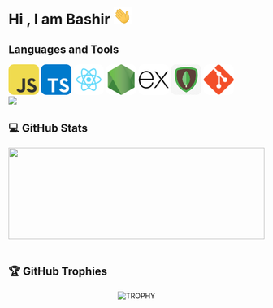 <h1>
Hi , I am Bashir
<img src="./gifs//wave.gif" width="35">
</h1>

<h2> Languages and Tools</h2>
<section>
<div>
<img src="./icons/javascript.png" style='border-radius:10px;' height='60'>
<img src="./icons/typescript.png" style='border-radius:10px;' height='60'>
<img src="./icons/react.png"  style='border-radius:10px;' height='60'>
<img src="./icons/nodejs.png"  style='border-radius:10px;' height='60'>
<img src="./icons/expressjs.svg" style='background:#fff;border-radius:10px;' height='60'>
<img src="./icons/mongodb.png"  style='border-radius:10px;' height='60'>
<img src="./icons/git.svg" style='border-radius:10px;' height='60'>
</div>
<div>
  <img height="180rem" src="https://github-readme-stats-eight-theta.vercel.app/api/top-langs/?username=AlSirang&layout=compact&langs_count=8&theme=nord" />
  </div>
</section>
<h2> 💻 GitHub Stats</h2>

<!--- stats & Trophy (start) -->

<section>
  <img height="180rem" src="https://github-readme-stats-eight-theta.vercel.app/api?username=AlSirang&show_icons=true&include_all_commits=true&count_private=true&theme=nord" width='100%'/>

</section>

<!--- stats (end) -->
<br/>

<h2>🏆 GitHub Trophies</h2>

<!--- trophy (start) -->
<div align=center>
      <img align="center" width=84% src="https://github-profile-trophy.vercel.app/?username=AlSirang&row=1&column=7&margin-h=15&margin-w=5&theme=nord" alt="TROPHY" />
</div>
<!--- trophy (start) -->

<!--- stats (end) -->
